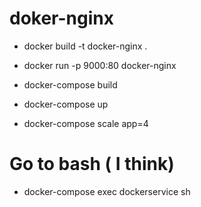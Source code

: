 # doker-nginx

-	docker build -t docker-nginx .
-	docker run -p 9000:80 docker-nginx

- 	docker-compose build
-	docker-compose up
-	docker-compose scale app=4

# Go to bash ( I think)
- docker-compose exec dockerservice sh